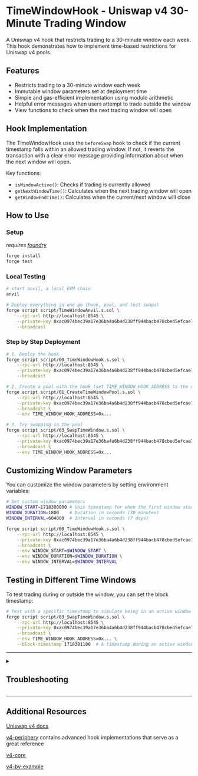 # TimeWindowHook - Uniswap v4 30-Minute Trading Window

A Uniswap v4 hook that restricts trading to a 30-minute window each week. This hook demonstrates how to implement time-based restrictions for Uniswap v4 pools.

## Features

- Restricts trading to a 30-minute window each week
- Immutable window parameters set at deployment time
- Simple and gas-efficient implementation using modulo arithmetic
- Helpful error messages when users attempt to trade outside the window
- View functions to check when the next trading window will open

## Hook Implementation

The TimeWindowHook uses the `beforeSwap` hook to check if the current timestamp falls within an allowed trading window. If not, it reverts the transaction with a clear error message providing information about when the next window will open.

Key functions:
- `isWindowActive()`: Checks if trading is currently allowed
- `getNextWindowTime()`: Calculates when the next trading window will open
- `getWindowEndTime()`: Calculates when the current/next window will close

## How to Use

### Setup

*requires [foundry](https://book.getfoundry.sh)*

```bash
forge install
forge test
```

### Local Testing

```bash
# start anvil, a local EVM chain
anvil

# Deploy everything in one go (hook, pool, and test swaps)
forge script script/TimeWindowAnvil.s.sol \
    --rpc-url http://localhost:8545 \
    --private-key 0xac0974bec39a17e36ba4a6b4d238ff944bacb478cbed5efcae784d7bf4f2ff80 \
    --broadcast
```

### Step by Step Deployment

```bash
# 1. Deploy the hook
forge script script/00_TimeWindowHook.s.sol \
    --rpc-url http://localhost:8545 \
    --private-key 0xac0974bec39a17e36ba4a6b4d238ff944bacb478cbed5efcae784d7bf4f2ff80 \
    --broadcast

# 2. Create a pool with the hook (set TIME_WINDOW_HOOK_ADDRESS to the deployed hook address)
forge script script/01_CreateTimeWindowPool.s.sol \
    --rpc-url http://localhost:8545 \
    --private-key 0xac0974bec39a17e36ba4a6b4d238ff944bacb478cbed5efcae784d7bf4f2ff80 \
    --broadcast \
    --env TIME_WINDOW_HOOK_ADDRESS=0x...

# 3. Try swapping in the pool
forge script script/03_SwapTimeWindow.s.sol \
    --rpc-url http://localhost:8545 \
    --private-key 0xac0974bec39a17e36ba4a6b4d238ff944bacb478cbed5efcae784d7bf4f2ff80 \
    --broadcast \
    --env TIME_WINDOW_HOOK_ADDRESS=0x...
```

## Customizing Window Parameters

You can customize the window parameters by setting environment variables:

```bash
# Set custom window parameters
WINDOW_START=1718380800 # Unix timestamp for when the first window starts
WINDOW_DURATION=1800    # Duration in seconds (30 minutes)
WINDOW_INTERVAL=604800  # Interval in seconds (7 days)

forge script script/00_TimeWindowHook.s.sol \
    --rpc-url http://localhost:8545 \
    --private-key 0xac0974bec39a17e36ba4a6b4d238ff944bacb478cbed5efcae784d7bf4f2ff80 \
    --broadcast \
    --env WINDOW_START=$WINDOW_START \
    --env WINDOW_DURATION=$WINDOW_DURATION \
    --env WINDOW_INTERVAL=$WINDOW_INTERVAL
```

## Testing in Different Time Windows

To test trading during or outside the window, you can set the block timestamp:

```bash
# Test with a specific timestamp to simulate being in an active window
forge script script/03_SwapTimeWindow.s.sol \
    --rpc-url http://localhost:8545 \
    --private-key 0xac0974bec39a17e36ba4a6b4d238ff944bacb478cbed5efcae784d7bf4f2ff80 \
    --broadcast \
    --env TIME_WINDOW_HOOK_ADDRESS=0x... \
    --block-timestamp 1718381100  # A timestamp during an active window
```

---

<details>
<summary><h2>Troubleshooting</h2></summary>

### *Permission Denied*

When installing dependencies with `forge install`, Github may throw a `Permission Denied` error

Typically caused by missing Github SSH keys, and can be resolved by following the steps [here](https://docs.github.com/en/github/authenticating-to-github/connecting-to-github-with-ssh) 

Or [adding the keys to your ssh-agent](https://docs.github.com/en/authentication/connecting-to-github-with-ssh/generating-a-new-ssh-key-and-adding-it-to-the-ssh-agent#adding-your-ssh-key-to-the-ssh-agent), if you have already uploaded SSH keys

### Hook deployment failures

Hook deployment failures are caused by incorrect flags or incorrect salt mining

1. Verify the flags are in agreement:
    * `getHookCalls()` returns the correct flags
    * `flags` provided to `HookMiner.find(...)`
2. Verify salt mining is correct:
    * In **forge test**: the *deployer* for: `new Hook{salt: salt}(...)` and `HookMiner.find(deployer, ...)` are the same. This will be `address(this)`. If using `vm.prank`, the deployer will be the pranking address
    * In **forge script**: the deployer must be the CREATE2 Proxy: `0x4e59b44847b379578588920cA78FbF26c0B4956C`
        * If anvil does not have the CREATE2 deployer, your foundry may be out of date. You can update it with `foundryup`

</details>

---

## Additional Resources

[Uniswap v4 docs](https://docs.uniswap.org/contracts/v4/overview)

[v4-periphery](https://github.com/uniswap/v4-periphery) contains advanced hook implementations that serve as a great reference

[v4-core](https://github.com/uniswap/v4-core)

[v4-by-example](https://v4-by-example.org)
